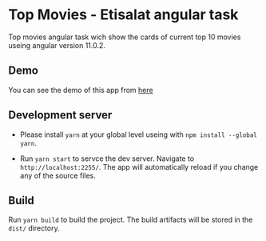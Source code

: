 # Top Movies - Etisalat angular task

Top movies angular task wich show the cards of current top 10 movies useing angular version 11.0.2.

## Demo

You can see the demo of this app from [here](https://mariam-magdy.github.io/angular-top-movies-task/)

## Development server

- Please install `yarn` at your global level useing with `npm install --global yarn`.

- Run `yarn start` to servce the dev server. Navigate to `http://localhost:2255/`. The app will automatically reload if you change any of the source files.

## Build

Run `yarn build` to build the project. The build artifacts will be stored in the `dist/` directory.